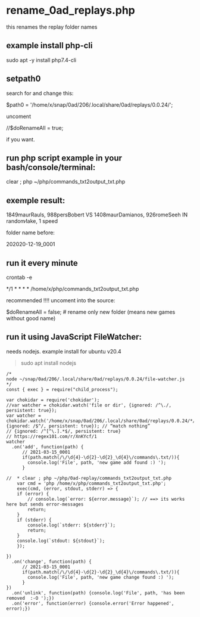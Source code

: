 # rename_0ad_replays.php
this renames the replay folder names

## example install php-cli

sudo apt -y install php7.4-cli

## setpath0

search for and change this:

$path0 = '/home/x/snap/0ad/206/.local/share/0ad/replays/0.0.24/';

uncoment 

//$doRenameAll = true;

if you want.

## run php script example in your bash/console/terminal:

 clear ; php ~/php/commands_txt2output_txt.php


## exemple result:

1849maurRauls, 988persBobert VS 1408maurDamianos, 926romeSeeh IN random∕lake, 1 speed

folder name before:

202020-12-19_0001

## run it every minute

crontab -e

*/1 * * * * /home/x/php/commands_txt2output_txt.php 

recommended !!!! uncoment into the source:

$doRenameAll = false; # rename only new folder (means new games without good name)

## run it using JavaScript FileWatcher:
needs nodejs. example install for ubuntu v20.4

>sudo apt install nodejs

```
/*
node ~/snap/0ad/206/.local/share/0ad/replays/0.0.24/file-watcher.js
*/
const { exec } = require("child_process");

var chokidar = require('chokidar');
//var watcher = chokidar.watch('file or dir', {ignored: /^\./, persistent: true});
var watcher = chokidar.watch('/home/x/snap/0ad/206/.local/share/0ad/replays/0.0.24/*/commands.txt',{ignored: /$^/, persistent: true}); // “match nothing”
// {ignored: /^[^\.].*$/, persistent: true}
// https://regex101.com/r/XnKYcf/1
watcher
  .on('add', function(path) {
      // 2021-03-15_0001
      if(path.match(/\/\d{4}-\d{2}-\d{2}_\d{4}\/commands\.txt/)){
        console.log('File', path, 'new game add found :) ');
      }
      
//  * clear ; php ~/php/0ad-replay/commands_txt2output_txt.php
    var cmd = 'php /home/x/php/commands_txt2output_txt.php';
    exec(cmd, (error, stdout, stderr) => {
    if (error) {
        // console.log(`error: ${error.message}`); // ==> its works here but sends error-messages
        return;
    }
    if (stderr) {
        console.log(`stderr: ${stderr}`);
        return;
    }
    console.log(`stdout: ${stdout}`);
    });
      
})
  .on('change', function(path) {
      // 2021-03-15_0001
      if(path.match(/\/\d{4}-\d{2}-\d{2}_\d{4}\/commands\.txt/)){
        console.log('File', path, 'new game change found :) ');
      }
})
  .on('unlink', function(path) {console.log('File', path, 'has been removed  :-O ');})
  .on('error', function(error) {console.error('Error happened', error);})
  
```
